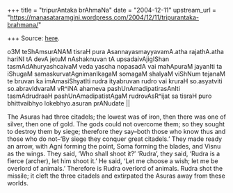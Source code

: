 +++
title = "tripurAntaka brAhmaNa"
date = "2004-12-11"
upstream_url = "https://manasataramgini.wordpress.com/2004/12/11/tripurantaka-brahmana/"

+++
Source: [here](https://manasataramgini.wordpress.com/2004/12/11/tripurantaka-brahmana/).

o3M teShAmsurANAM tisraH pura AsannayasmayyavamA.atha rajathA.atha hariNI tA devA jetuM nAshaknuvan tA upsadaivAjigIShan tasmAdAhuryashcaivaM veda yascha nopasadA vai mahApuraM jayanIti ta iShugaM samaskurvatAgnimanIkagaM somagaM shalyaM viShNum tejanaM te bruvan ka imAmasiShyatIti rudra ityabruvan rudro vai kruraH so.asyatviti so.abravIdvaraM vR^iNA ahameva pashUnAmadipatirasAnIti tasmAdrudraaH pashUnAmadipatistAgaM rudrovAsR^ijat sa tisraH puro bhittvaibhyo lokebhyo.asuran prANudate \|\|

The Asuras had three citadels; the lowest was of iron, then there was one of silver, then one of gold. The gods could not overcome them; so they sought to destroy them by siege; therefore they say–both those who know thus and those who do not–‘By siege they conquer great citadels.’ They made ready an arrow, with Agni forming the point, Soma forming the blades, and Visnu as the wings. They said, ‘Who shall shoot it?’ ‘Rudra’, they said, ‘Rudra is a fierce (archer), let him shoot it.’ He said, ‘Let me choose a wish; let me be overlord of animals.’ Therefore is Rudra overlord of animals. Rudra shot the missile; it cleft the three citadels and extirpated the Asuras away from these worlds.

